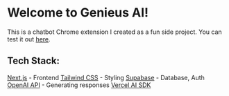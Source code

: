 # Welcome to Genieus AI!
This is a chatbot Chrome extension I created as a fun side project. You can test it out [here](https://genieusai.vercel.app).

## Tech Stack:
[Next.js](https://nextjs.org/) - Frontend
[Tailwind CSS](https://tailwindcss.com/) - Styling
[Supabase](https://supabase.com/) - Database, Auth
[OpenAI API](https://openai.com/blog/openai-api) - Generating responses
[Vercel AI SDK](https://sdk.vercel.ai/docs)